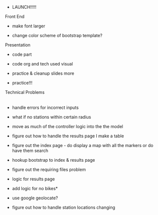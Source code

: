 - LAUNCH!!!!!

Front End 

- make font larger

- change color scheme of bootstrap template?


Presentation 

- code part 

- code org and tech used visual 

- practice & cleanup slides more 

- practice!!!








Technical Problems 

######

- handle errors for incorrect inputs 

- what if no stations within certain radius


- move as much of the controller logic into the the model  

- figure out how to handle the results page I make a table 

- figure out the index page - do display a map with all the markers or do have them search 

- hookup bootstrap to index & results page 

- figure out the requiring files problem 

- logic for results page

- add logic for no bikes*

- use google geolocate?

- figure out how to handle station locations changing 